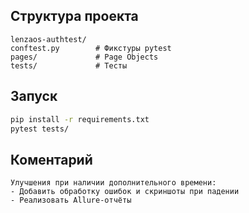 ## Структура проекта
```
lenzaos-authtest/
conftest.py        # Фикстуры pytest
pages/             # Page Objects
tests/             # Тесты
```

## Запуск
```bash
pip install -r requirements.txt
pytest tests/
```
## Коментарий
```
Улучшения при наличии дополнительного времени:
- Добавить обработку ошибок и скриншоты при падении
- Реализовать Allure-отчёты
```